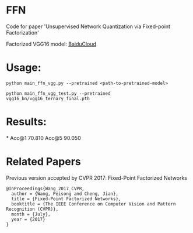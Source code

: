 # FFN
Code for paper 'Unsupervised Network Quantization via Fixed-point Factorization'

Factorized VGG16 model:
[BaiduCloud](https://pan.baidu.com/s/1RUyS1rVAuvDYyzM-UK1bOw)

# Usage:

    python main_ffn_vgg.py --pretrained <path-to-pretrained-model>

    python main_ffn_vgg_test.py --pretrained vgg16_bn/vgg16_ternary_final.pth


# Results:

 \* Acc@1 70.810 Acc@5 90.050

# Related Papers

Previous version accepted by CVPR 2017: Fixed-Point Factorized Networks

    @InProceedings{Wang_2017_CVPR,
      author = {Wang, Peisong and Cheng, Jian},
      title = {Fixed-Point Factorized Networks},
      booktitle = {The IEEE Conference on Computer Vision and Pattern Recognition (CVPR)},
      month = {July},
      year = {2017}
    } 
